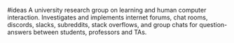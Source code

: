 #ideas 
A university research group on learning and human computer interaction. 
Investigates and implements internet forums, chat rooms, discords, slacks, subreddits, stack overflows, and group chats for question-answers between students, professors and TAs. 